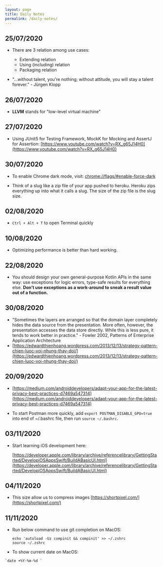 ```yaml
---
layout: page
title: Daily Notes
permalink: /daily-notes/
---
```


## 25/07/2020

- There are 3 relation among use cases:
  - Extending relation
  - Using (including) relation
  - Packaging relation

- "...without talent, you're nothing; without attitude, you will stay a talent forever." - Jürgen Klopp
  
## 26/07/2020

- **LLVM** stands for "low-level virtual machine"

## 27/07/2020

- Using JUnit5 for Testing Framework, MockK for Mocking and AssertJ for Assertion: [https://www.youtube.com/watch?v=RX_g65J14H0](https://www.youtube.com/watch?v=RX_g65J14H0)

## 30/07/2020

- To enable Chrome dark mode, visit: [chrome://flags/#enable-force-dark](chrome://flags/#enable-force-dark)

- Think of a slug like a zip file of your app pushed to heroku. Heroku zips everything up into what it calls a slug. The size of the zip file is the slug size.

## 02/08/2020

- `Ctrl + Alt + T` to open Terminal quickly

## 10/08/2020

- Optimizing performance is better than hard working.

## 22/08/2020

- You should design your own general-purpose Kotlin APIs in the same way: use exceptions for logic errors, type-safe results for everything else. **Don’t use exceptions as a work-around to sneak a result value out of a function.**

## 30/08/2020

- "Sometimes the layers are arranged so that the domain layer completely hides the data source from the presentation. More often, however, the presentation accesses the data store directly. While this is less pure, it tends to work better in practice." - Fowler 2002, Patterns of Enterprise Application Architecture
- [https://edwardthienhoang.wordpress.com/2013/12/13/strategy-pattern-chien-luoc-voi-nhung-thay-doi/](https://edwardthienhoang.wordpress.com/2013/12/13/strategy-pattern-chien-luoc-voi-nhung-thay-doi/)

## 20/09/2020

- [https://medium.com/androiddevelopers/adapt-your-app-for-the-latest-privacy-best-practices-d7469a547314](https://medium.com/androiddevelopers/adapt-your-app-for-the-latest-privacy-best-practices-d7469a547314)

- To start Postman more quickly, add `export POSTMAN_DISABLE_GPU=true` into end of ~/.bashrc file, then run `source ~/.bashrc`.

## 03/11/2020

- Start learning iOS development here:

  [https://developer.apple.com/library/archive/referencelibrary/GettingStarted/DevelopiOSAppsSwift/BuildABasicUI.html](https://developer.apple.com/library/archive/referencelibrary/GettingStarted/DevelopiOSAppsSwift/BuildABasicUI.html)

## 04/11/2020

- This size allow us to compress images [https://shortpixel.com/](https://shortpixel.com/)

## 11/11/2020

- Run below command to use git completion on MacOS:

  ```shell
  echo 'autoload -Uz compinit && compinit' >> ~/.zshrc
  source ~/.zshrc
  ```


- To show current date on MacOS:
```
`date +%Y-%m-%d `
```

